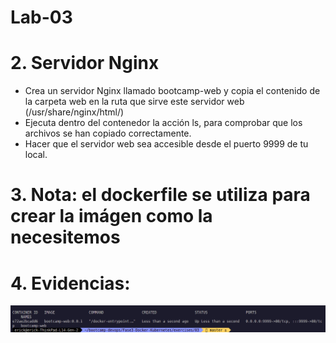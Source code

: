 # Lab-03
# 2. Servidor Nginx

- Crea un servidor Nginx llamado bootcamp-web y copia el contenido de la carpeta web en la ruta que sirve este servidor web (/usr/share/nginx/html/)
- Ejecuta dentro del contenedor la acción ls, para comprobar que los archivos se han copiado correctamente.
- Hacer que el servidor web sea accesible desde el puerto 9999 de tu local.

# 3. Nota: el dockerfile se utiliza para crear la imágen como la necesitemos

# 4. Evidencias:

![docker en ejecución](./03-docker-running.png?raw=true "docker en ejecución")